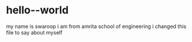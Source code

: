 # hello--world
my name is swaroop
i am from amrita school of engineering
i changed this file to say about myself
